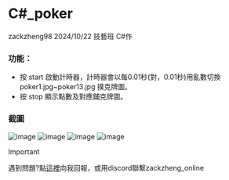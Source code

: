 # C#_poker
zackzheng98 2024/10/22 技藝班 C#作 

### 功能：
* 按 start 啟動計時器，計時器會以每0.01秒(對，0.01秒)用亂數切換poker1.jpg~poker13.jpg 撲克牌圖。
* 按 stop 顯示點數及對應鋪克牌圖。
### 截圖
![image](https://github.com/user-attachments/assets/7b4c1a42-ac8f-4b51-990e-357801a4ab10)
![image](https://github.com/user-attachments/assets/2dc93199-80ff-485b-a7d4-30b7833486ab)
![image](https://github.com/user-attachments/assets/9eb10256-a3c4-4a30-9f4f-6312a63594c0)
![image](https://github.com/user-attachments/assets/20b0a707-7f3a-44da-8339-34ec7b1df43b)

> [!IMPORTANT]  
> 遇到問題?點[這裡](https://github.com/zackzheng1121study/csharp_poker/issues)向我回報，或用discord聯繫zackzheng_online
